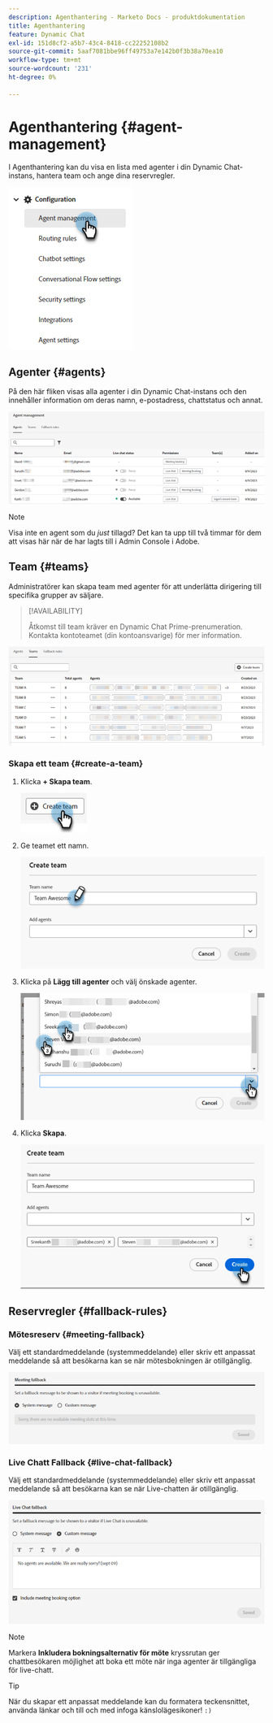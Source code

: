 ```yaml
---
description: Agenthantering - Marketo Docs - produktdokumentation
title: Agenthantering
feature: Dynamic Chat
exl-id: 151d8cf2-a5b7-43c4-8418-cc22252108b2
source-git-commit: 5aaf7081bbe96ff49753a7e142b0f3b38a70ea10
workflow-type: tm+mt
source-wordcount: '231'
ht-degree: 0%

---
```


# Agenthantering {#agent-management}

I Agenthantering kan du visa en lista med agenter i din Dynamic Chat-instans, hantera team och ange dina reservregler.

![](assets/agent-management-1.png)

## Agenter {#agents}

På den här fliken visas alla agenter i din Dynamic Chat-instans och den innehåller information om deras namn, e-postadress, chattstatus och annat.

![](assets/agent-management-2.png)

>[!NOTE]
>
>Visa inte en agent som du _just_ tillagd? Det kan ta upp till två timmar för dem att visas här när de har lagts till i Admin Console i Adobe.

## Team {#teams}

Administratörer kan skapa team med agenter för att underlätta dirigering till specifika grupper av säljare.

>[!AVAILABILITY]
>
>Åtkomst till team kräver en Dynamic Chat Prime-prenumeration. Kontakta kontoteamet (din kontoansvarige) för mer information.

![](assets/agent-management-3.png)

### Skapa ett team {#create-a-team}

1. Klicka **+ Skapa team**.

   ![](assets/agent-management-4.png)

1. Ge teamet ett namn.

   ![](assets/agent-management-5.png)

1. Klicka på **Lägg till agenter** och välj önskade agenter.

   ![](assets/agent-management-6.png)

1. Klicka **Skapa**.

   ![](assets/agent-management-7.png)

## Reservregler {#fallback-rules}

### Mötesreserv {#meeting-fallback}

Välj ett standardmeddelande (systemmeddelande) eller skriv ett anpassat meddelande så att besökarna kan se när mötesbokningen är otillgänglig.

![](assets/agent-management-8.png)

### Live Chatt Fallback {#live-chat-fallback}

Välj ett standardmeddelande (systemmeddelande) eller skriv ett anpassat meddelande så att besökarna kan se när Live-chatten är otillgänglig.

![](assets/agent-management-9.png)

>[!NOTE]
>
>Markera **Inkludera bokningsalternativ för möte** kryssrutan ger chattbesökaren möjlighet att boka ett möte när inga agenter är tillgängliga för live-chatt.

>[!TIP]
>
>När du skapar ett anpassat meddelande kan du formatera teckensnittet, använda länkar och till och med infoga känslolägesikoner! `:)`
